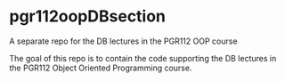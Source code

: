 # pgr112oopDBsection
A separate repo for the DB lectures in the PGR112 OOP course

The goal of this repo is to contain the code supporting the DB lectures in the PGR112 Object Oriented Programming course.


